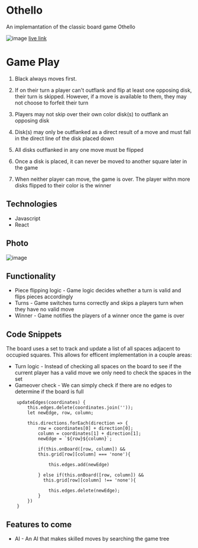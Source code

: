 # Othello

An implemantation of the classic board game Othello

![image](https://user-images.githubusercontent.com/59425912/153607497-302444e8-af8f-4d8e-8db1-a78bd98ca90d.png)
[live link](https://ypeikes18.github.io/othello/)

# Game Play

1. Black always moves first.

2. If on their turn a player can't outflank and flip at least one opposing disk, their turn is skipped. However, if a move is available to them, they may not choose to forfeit their turn

3. Players may not skip over their own color disk(s) to outflank an opposing disk

4. Disk(s) may only be outflanked as a direct result of a move and must fall in the direct line of the disk placed down

5. All disks outflanked in any one move must be flipped 

6. Once a disk is placed, it can never be moved to another square later in the game

7. When neither player can move, the game is over. The player withn more disks flipped to their color is the winner

## Technologies
- Javascript
- React 

## Photo
![image](https://user-images.githubusercontent.com/59425912/153607920-62a24089-9621-4e83-9355-81e28897c9c0.png)

## Functionality 
 
- Piece flipping logic - Game logic decides whether a turn is valid and flips pieces accordingly 
- Turns - Game switches turns correctly and skips a players turn when they have no valid move 
- Winner - Game notifies the players of a winner once the game is over

## Code Snippets 

The board uses a set to track and update a list of all spaces adjacent to occupied squares. This allows for efficent implementation in a couple areas:
- Turn logic - Instead of checking all spaces on the board to see if the current player has a valid move we only need to check the spaces in the set
- Gameover check - We can simply check if there are no edges to determine if the board is full

```
    updateEdges(coordinates) {
        this.edges.delete(coordinates.join(''));
        let newEdge, row, column;
        
        this.directions.forEach(direction => {
            row = coordinates[0] + direction[0]; 
            column = coordinates[1] + direction[1]; 
            newEdge = `${row}${column}`;

            if(this.onBoard([row, column]) && 
            this.grid[row][column] === 'none'){

                this.edges.add(newEdge)
                
            } else if(this.onBoard([row, column]) && 
              this.grid[row][column] !== 'none'){
                
                this.edges.delete(newEdge);
            }
        })
    }
```

## Features to come
- AI - An AI that makes skilled moves by searching the game tree
